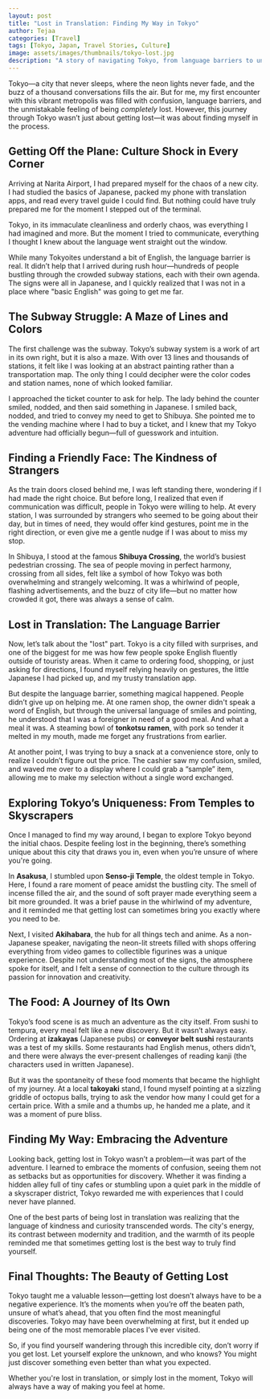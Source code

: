 ```yaml
---
layout: post
title: "Lost in Translation: Finding My Way in Tokyo"
author: Tejaa
categories: [Travel]
tags: [Tokyo, Japan, Travel Stories, Culture]
image: assets/images/thumbnails/tokyo-lost.jpg
description: "A story of navigating Tokyo, from language barriers to unexpected adventures, and how getting lost led to unforgettable experiences."
---
```


Tokyo—a city that never sleeps, where the neon lights never fade, and the buzz of a thousand conversations fills the air. But for me, my first encounter with this vibrant metropolis was filled with confusion, language barriers, and the unmistakable feeling of being *completely* lost. However, this journey through Tokyo wasn’t just about getting lost—it was about finding myself in the process.

## Getting Off the Plane: Culture Shock in Every Corner

Arriving at Narita Airport, I had prepared myself for the chaos of a new city. I had studied the basics of Japanese, packed my phone with translation apps, and read every travel guide I could find. But nothing could have truly prepared me for the moment I stepped out of the terminal.

Tokyo, in its immaculate cleanliness and orderly chaos, was everything I had imagined and more. But the moment I tried to communicate, everything I thought I knew about the language went straight out the window.

While many Tokyoites understand a bit of English, the language barrier is real. It didn’t help that I arrived during rush hour—hundreds of people bustling through the crowded subway stations, each with their own agenda. The signs were all in Japanese, and I quickly realized that I was not in a place where "basic English" was going to get me far.

## The Subway Struggle: A Maze of Lines and Colors

The first challenge was the subway. Tokyo’s subway system is a work of art in its own right, but it is also a maze. With over 13 lines and thousands of stations, it felt like I was looking at an abstract painting rather than a transportation map. The only thing I could decipher were the color codes and station names, none of which looked familiar.

I approached the ticket counter to ask for help. The lady behind the counter smiled, nodded, and then said something in Japanese. I smiled back, nodded, and tried to convey my need to get to Shibuya. She pointed me to the vending machine where I had to buy a ticket, and I knew that my Tokyo adventure had officially begun—full of guesswork and intuition.

## Finding a Friendly Face: The Kindness of Strangers

As the train doors closed behind me, I was left standing there, wondering if I had made the right choice. But before long, I realized that even if communication was difficult, people in Tokyo were willing to help. At every station, I was surrounded by strangers who seemed to be going about their day, but in times of need, they would offer kind gestures, point me in the right direction, or even give me a gentle nudge if I was about to miss my stop.

In Shibuya, I stood at the famous **Shibuya Crossing**, the world’s busiest pedestrian crossing. The sea of people moving in perfect harmony, crossing from all sides, felt like a symbol of how Tokyo was both overwhelming and strangely welcoming. It was a whirlwind of people, flashing advertisements, and the buzz of city life—but no matter how crowded it got, there was always a sense of calm.

## Lost in Translation: The Language Barrier

Now, let’s talk about the "lost" part. Tokyo is a city filled with surprises, and one of the biggest for me was how few people spoke English fluently outside of touristy areas. When it came to ordering food, shopping, or just asking for directions, I found myself relying heavily on gestures, the little Japanese I had picked up, and my trusty translation app.

But despite the language barrier, something magical happened. People didn’t give up on helping me. At one ramen shop, the owner didn't speak a word of English, but through the universal language of smiles and pointing, he understood that I was a foreigner in need of a good meal. And what a meal it was. A steaming bowl of **tonkotsu ramen**, with pork so tender it melted in my mouth, made me forget any frustrations from earlier.

At another point, I was trying to buy a snack at a convenience store, only to realize I couldn’t figure out the price. The cashier saw my confusion, smiled, and waved me over to a display where I could grab a “sample” item, allowing me to make my selection without a single word exchanged.

## Exploring Tokyo’s Uniqueness: From Temples to Skyscrapers

Once I managed to find my way around, I began to explore Tokyo beyond the initial chaos. Despite feeling lost in the beginning, there’s something unique about this city that draws you in, even when you’re unsure of where you're going.

In **Asakusa**, I stumbled upon **Senso-ji Temple**, the oldest temple in Tokyo. Here, I found a rare moment of peace amidst the bustling city. The smell of incense filled the air, and the sound of soft prayer made everything seem a bit more grounded. It was a brief pause in the whirlwind of my adventure, and it reminded me that getting lost can sometimes bring you exactly where you need to be.

Next, I visited **Akihabara**, the hub for all things tech and anime. As a non-Japanese speaker, navigating the neon-lit streets filled with shops offering everything from video games to collectible figurines was a unique experience. Despite not understanding most of the signs, the atmosphere spoke for itself, and I felt a sense of connection to the culture through its passion for innovation and creativity.

## The Food: A Journey of Its Own

Tokyo’s food scene is as much an adventure as the city itself. From sushi to tempura, every meal felt like a new discovery. But it wasn’t always easy. Ordering at **izakayas** (Japanese pubs) or **conveyor belt sushi** restaurants was a test of my skills. Some restaurants had English menus, others didn’t, and there were always the ever-present challenges of reading kanji (the characters used in written Japanese).

But it was the spontaneity of these food moments that became the highlight of my journey. At a local **takoyaki** stand, I found myself pointing at a sizzling griddle of octopus balls, trying to ask the vendor how many I could get for a certain price. With a smile and a thumbs up, he handed me a plate, and it was a moment of pure bliss.

## Finding My Way: Embracing the Adventure

Looking back, getting lost in Tokyo wasn’t a problem—it was part of the adventure. I learned to embrace the moments of confusion, seeing them not as setbacks but as opportunities for discovery. Whether it was finding a hidden alley full of tiny cafes or stumbling upon a quiet park in the middle of a skyscraper district, Tokyo rewarded me with experiences that I could never have planned.

One of the best parts of being lost in translation was realizing that the language of kindness and curiosity transcended words. The city's energy, its contrast between modernity and tradition, and the warmth of its people reminded me that sometimes getting lost is the best way to truly find yourself.

## Final Thoughts: The Beauty of Getting Lost

Tokyo taught me a valuable lesson—getting lost doesn’t always have to be a negative experience. It’s the moments when you’re off the beaten path, unsure of what’s ahead, that you often find the most meaningful discoveries. Tokyo may have been overwhelming at first, but it ended up being one of the most memorable places I’ve ever visited.

So, if you find yourself wandering through this incredible city, don’t worry if you get lost. Let yourself explore the unknown, and who knows? You might just discover something even better than what you expected.

Whether you're lost in translation, or simply lost in the moment, Tokyo will always have a way of making you feel at home. 
